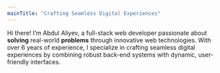 ```yaml
---
mainTitle: "Crafting Seamless Digital Experiences"
---
```


Hi there! I’m Abdul Aliyev, a full-stack web developer passionate about <strong>solving</strong> real-world <strong>problems</strong> through innovative web technologies. With over 6 years of experience, I specialize in crafting seamless digital experiences by combining robust back-end systems with dynamic, user-friendly interfaces.
